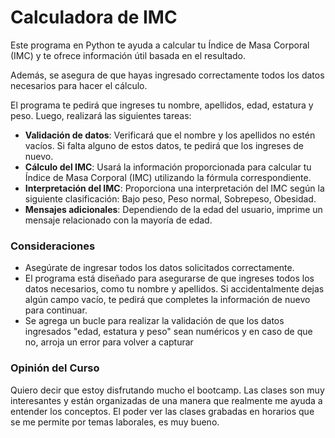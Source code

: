 # Calculadora de IMC

Este programa en Python te ayuda a calcular tu Índice de Masa Corporal (IMC) y te ofrece información útil basada en el resultado.

Además, se asegura de que hayas ingresado correctamente todos los datos necesarios para hacer el cálculo.

El programa te pedirá que ingreses tu nombre, apellidos, edad, estatura y peso. Luego, realizará las siguientes tareas:

- **Validación de datos**: Verificará que el nombre y los apellidos no estén vacíos. Si falta alguno de estos datos, te pedirá que los ingreses de nuevo.
- **Cálculo del IMC**: Usará la información proporcionada para calcular tu Índice de Masa Corporal (IMC) utilizando la fórmula correspondiente.
- **Interpretación del IMC**: Proporciona una interpretación del IMC según la siguiente clasificación: Bajo peso, Peso normal, Sobrepeso, Obesidad.
- **Mensajes adicionales**: Dependiendo de la edad del usuario, imprime un mensaje relacionado con la mayoría de edad.

### Consideraciones

- Asegúrate de ingresar todos los datos solicitados correctamente.
- El programa está diseñado para asegurarse de que ingreses todos los datos necesarios, como tu nombre y apellidos. Si accidentalmente dejas algún campo vacío, te pedirá que completes la información de nuevo para continuar.
- Se agrega un bucle para realizar la validación de que los datos ingresados "edad, estatura y peso" sean numéricos y en caso de que no, arroja un error para volver a capturar

### Opinión del Curso
Quiero decir que estoy disfrutando mucho el bootcamp. Las clases son muy interesantes y están organizadas de una manera que realmente me ayuda a entender los conceptos.
El poder ver las clases grabadas en horarios que se me permite por temas laborales, es muy bueno.
